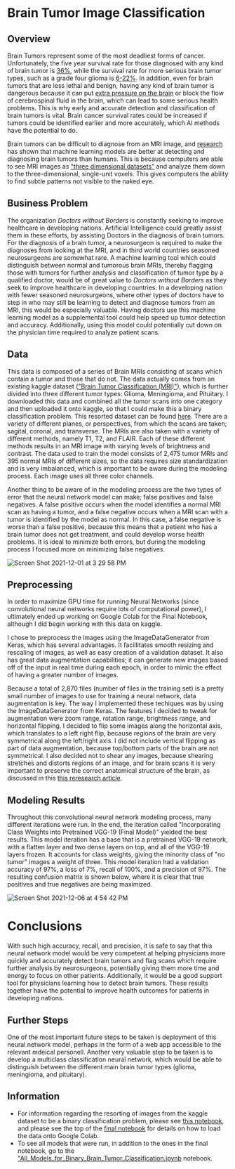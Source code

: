 # Brain Tumor Image Classification

## Overview
Brain Tumors represent some of the most deadliest forms of cancer. Unfortunately, the five year survival rate for those diagnosed with any kind of brain tumor is [36%](https://www.cancer.net/cancer-types/brain-tumor/statistics), while the survival rate for more serious brain tumor types, such as a grade four glioma is [6-22%](https://moffitt.org/cancers/brain-cancer/survival-rate/). In addition, even for brain tumors that are less lethal and benign, having any kind of brain tumor is dangerous because it can put [extra pressure on the brain](https://www.hopkinsmedicine.org/health/conditions-and-diseases/brain-tumor) or block the flow of cerebrospinal fluid in the brain, which can lead to some serious health problems. This is why early and accurate detection and classification of brain tumors is vital. Brain cancer survival rates could be increased if tumors could be identified earlier and more accurately, which AI methods have the potential to do.

Brain tumors can be difficult to diagnose from an MRI image, and [research](https://www.ncbi.nlm.nih.gov/pmc/articles/PMC8508169/) has shown that machine learning models are better at detecting and diagnosing brain tumors than humans. This is because computers are able to see MRI images as ["three dimensional datasets"](https://www.ncbi.nlm.nih.gov/pmc/articles/PMC8508169/) and analyze them down to the three-dimensional, single-unit voxels. This gives computers the ability to find subtle patterns not visible to the naked eye.

## Business Problem
The organization *Doctors without Borders* is constantly seeking to improve healthcare in developing nations. Artificial Intelligence could greatly assist them in these efforts, by assisting Doctors in the diagnosis of brain tumors. For the diagnosis of a brain tumor, a neurosurgeon is required to make the diagnoses from looking at the MRI, and in third world countries seasoned neurosurgeons are somewhat rare. A machine learning tool which could distinguish between normal and tumorous brain MRIs, thereby flagging those with tumors for further analysis and classification of tumor type by a qualified doctor, would be of great value to *Doctors without Borders* as they seek to improve healthcare in developing countries. In a developing nation with fewer seasoned neurosurgeons, where other types of doctors have to step in who may still be learning to detect and diagnose tumors from an MRI, this would be especially valuable. Having doctors use this machine learning model as a supplemental tool could help speed up tumor detection and accuracy. Additionally, using this model could potentially cut down on the physician time required to analyze patient scans. 

## Data
This data is composed of a series of Brain MRIs consisting of scans which contain a tumor and those that do not. The data actually comes from an existing kaggle dataset (["Brain Tumor Classification (MRI)"](https://www.kaggle.com/sartajbhuvaji/brain-tumor-classification-mri)), which is further divided into three different tumor types: Glioma, Meningioma, and Pituitary. I downloaded this data and combined all the tumor scans into one category and then uploaded it onto kaggle, so that I could make this a binary classification problem. This resorted dataset can be found [here](https://www.kaggle.com/brookejudithsmyth/resortedbraintumorclassificationmridata). There are a variety of different planes, or perspectives, from which the scans are taken; sagital, coronal, and transverse. The MRIs are also taken with a variety of different methods, namely T1, T2, and FLAIR. Each of these different methods results in an MRI image with varying levels of brightness and contrast. The data used to train the model consists of 2,475 tumor MRIs and 395 normal MRIs of different sizes, so the data requires size standardization and is very imbalanced, which is important to be aware during the modeling process. Each image uses all three color channels.

Another thing to be aware of in the modeling process are the two types of error that the neural network model can make; false positives and false negatives. A false positive occurs when the model identifies a normal MRI scan as having a tumor, and a false negative occurs when a MRI scan with a tumor is identified by the model as normal. In this case, a false negative is worse than a false positive, because this means that a petient who has a brain tumor does not get treatment, and could develop worse health problems. It is ideal to minimize both errors, but during the modeling process I focused more on minimizing false negatives.

![Screen Shot 2021-12-01 at 3 29 58 PM](https://user-images.githubusercontent.com/68525050/144320555-36f6254c-4104-4cb2-a399-a543ff9bfc66.png)


## Preprocessing
In order to maximize GPU time for running Neural Networks (since convolutional neural networks require lots of computational power), I ultimately ended up working on Google Colab for the Final Notebook, although I did begin working with this data on kaggle. 

I chose to preprocess the images using the ImageDataGenerator from Keras, which has several advantages. It facillitates smooth resizing and rescaling of images, as well as easy creation of a validation dataset. It also has great data augmentation capabilities; it can generate new images based off of the input in real time during each epoch, in order to mimic the effect of having a greater number of images.

Because a total of 2,870 files (number of files in the training set) is a pretty small number of images to use for training a neural network, data augmentation is key. The way I implemented these techiques was by using the ImageDataGenerator from Keras. The features I decided to tweak for augmentation were zoom range, rotation range, brightness range, and horizontal flipping. I decided to flip some images along the horizontal axis, which translates to a left right flip, because regions of the brain are very symmetrical along the left/right axis. I did not include vertical flipping as part of data augmentation, because top/bottom parts of the brain are not symmetrical. I also decided not to shear any images, because shearing stretches and distorts regions of an image, and for brain scans it is very important to preserve the correct anatomical structure of the brain, as discussed in this [this reresearch article](https://www.ncbi.nlm.nih.gov/pmc/articles/PMC6917660/).


## Modeling Results
Throughout this convolutional neural network modeling process, many different iterations were run. In the end, the iteration called "Incorporating Class Weights into Pretrained VGG-19 (Final Model)" yielded the best results. This model iteration has a base that is a pretrained VGG-19 network, with a flatten layer and two dense layers on top, and all of the VGG-19 layers frozen. It accounts for class weights, giving the minority class of "no tumor" images a weight of three.  This model iteration had a validation accuracy of 97%, a loss of 7%, recall of 100%, and a precision of 97%. The resulting confusion matrix is shown below, where it is clear that true positives and true negatives are being maximized. 

![Screen Shot 2021-12-06 at 4 54 42 PM](https://user-images.githubusercontent.com/68525050/144935960-8f8e0eb6-6170-4665-a474-8fa4605fb249.png)

# Conclusions
With such high accuracy, recall, and precision, it is safe to say that this neural network model would be very competent at helping physicians more quickly and accurately detect brain tumors and flag scans which require further analysis by neurosurgeons, potentially giving them more time and energy to focus on other patients. Additionally, it would be a good support tool for physicians learning how to detect brain tumors. These results together have the potential to improve health outcomes for patients in developing nations. 

## Further Steps
One of the most important future steps to be taken is deployment of this neural network model, perhaps in the form of a web app accessible to the relevant mdeical personell. Another very valuable step to be taken is to develop a multiclass classification neural network, which would be able to distinguish between the different main brain tumor types (glioma, meningioma, and pituitary).


## Information

- For information regarding the resorting of images from the kaggle dataset to be a binary classification problem, please see [this notebook](https://github.com/brooke57/BrainTumorImageClassification/blob/main/Supplemental_Notebooks/Renaming_Tumor_Images.ipynb), and please see the top of the [final notebook](https://github.com/brooke57/BrainTumorImageClassification/blob/main/Final_Binary_Brain_Tumor_Classification.ipynb) for details on how to load the data onto Google Colab.
- To see all models that were run, in addition to the ones in the final notebook, go to the ["All_Models_for_Binary_Brain_Tumor_Classification.ipynb](https://github.com/brooke57/BrainTumorImageClassification/blob/main/Supplemental_Notebooks/All_Models_for_Binary_Brain_Tumor_Classification.ipynb) notebook.
